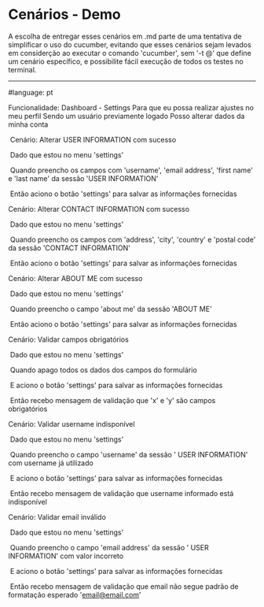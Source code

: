 # Cenários - Demo

A escolha de entregar esses cenários em .md parte de uma tentativa de simplificar o uso do cucumber, evitando que esses cenários sejam levados em considerção ao executar o comando 'cucumber', sem '-t @' que define um cenário específico, e possibilite fácil execução de todos os testes no terminal.

---

\#language: pt

Funcionalidade: Dashboard - Settings
Para que eu possa realizar ajustes no meu perfil
Sendo um usuário previamente logado
Posso alterar dados da minha conta



​       Cenário: Alterar USER INFORMATION com sucesso

​        Dado que estou no menu 'settings'

​        Quando preencho os campos com 'username', 'email address', 'first name' e 'last name' da sessão 'USER INFORMATION'

​        Então aciono o botão 'settings' para salvar as informações fornecidas



Cenário: Alterar CONTACT INFORMATION com sucesso

​        Dado que estou no menu 'settings'

​        Quando preencho os campos com 'address', 'city', 'country' e 'postal code' da sessão 'CONTACT INFORMATION'

​        Então aciono o botão 'settings' para salvar as informações fornecidas



Cenário: Alterar ABOUT ME com sucesso

​        Dado que estou no menu 'settings'

​        Quando preencho o campo 'about me' da sessão 'ABOUT ME'

​        Então aciono o botão 'settings' para salvar as informações fornecidas



Cenário: Validar campos obrigatórios

​        Dado que estou no menu 'settings'

​        Quando apago todos os dados dos campos do formulário

​		E aciono o botão 'settings' para salvar as informações fornecidas

​        Então recebo mensagem de validação que 'x' e 'y' são campos obrigatórios



Cenário: Validar username indisponível

​        Dado que estou no menu 'settings'

​        Quando preencho o campo 'username' da sessão ' USER INFORMATION' com username já utilizado

​		E aciono o botão 'settings' para salvar as informações fornecidas

​        Então recebo mensagem de validação que username informado está indisponível



Cenário: Validar email inválido

​        Dado que estou no menu 'settings'

​        Quando preencho o campo 'email address' da sessão ' USER INFORMATION' com valor incorreto

​		E aciono o botão 'settings' para salvar as informações fornecidas

​        Então recebo mensagem de validação que email não segue padrão de formatação esperado 'email@email.com'